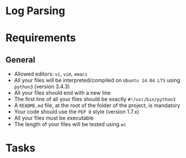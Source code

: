 # Log Parsing
# Requirements
## General
* Allowed editors: `vi`, `vim`, `emacs`
* All your files will be interpreted/compiled on `Ubuntu 14.04 LTS` using `python3` (version 3.4.3)
* All your files should end with a new line
* The first line of all your files should be exactly `#!/usr/bin/python3`
* A `README.md` file, at the root of the folder of the project, is mandatory
* Your code should use the `PEP 8` style (version 1.7.x)
* All your files must be executable
* The length of your files will be tested using `wc`

# Tasks
